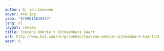```yaml
---
author: G. van Leeuwen
cover: 448.jpg
isbn: "9789018018953"
lang: nl
layout: review
title: Toscane Umbrie + Uitneembare kaart
url: http://www.bol.com/nl/p/boeken/toscane-umbrie-uitneembare-kaart/1001004005471085/index.html
year: 0
---
```

